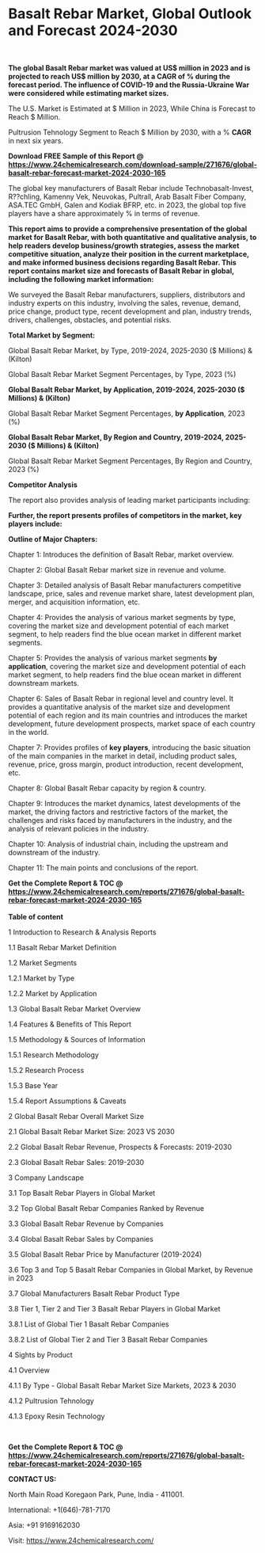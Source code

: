 <h1>Basalt Rebar Market, Global Outlook and Forecast 2024-2030</h1><br/><p><strong>The global Basalt Rebar market was valued at US$ million in 2023 and is projected to reach US$ million by 2030, at a <strong>CAGR</strong> of % during the forecast period. The influence of COVID-19 and the Russia-Ukraine War were considered while estimating market sizes.</strong></p><p>The U.S. Market is Estimated at $ Million in 2023, While China is Forecast to Reach $ Million.</p><p>Pultrusion Tehnology Segment to Reach $ Million by 2030, with a % <strong>CAGR</strong> in next six years.</p><div><b>Download FREE Sample of this Report @ <a href="https://www.24chemicalresearch.com/download-sample/271676/global-basalt-rebar-forecast-market-2024-2030-165">https://www.24chemicalresearch.com/download-sample/271676/global-basalt-rebar-forecast-market-2024-2030-165</a></b></div><p>The global key manufacturers of Basalt Rebar include Technobasalt-Invest, R??chling, Kamenny Vek, Neuvokas, Pultrall, Arab Basalt Fiber Company, ASA.TEC GmbH, Galen and Kodiak BFRP, etc. in 2023, the global top five players have a share approximately % in terms of revenue.</p><p><strong>This report aims to provide a comprehensive presentation of the global market for Basalt Rebar, with both quantitative and qualitative analysis, to help readers develop business/growth strategies, assess the market competitive situation, analyze their position in the current marketplace, and make informed business decisions regarding Basalt Rebar. This report contains market size and forecasts of Basalt Rebar in global, including the following market information:</strong></p><p>We surveyed the Basalt Rebar manufacturers, suppliers, distributors and industry experts on this industry, involving the sales, revenue, demand, price change, product type, recent development and plan, industry trends, drivers, challenges, obstacles, and potential risks.</p><p><strong>Total Market by Segment:</strong></p><p>Global Basalt Rebar Market, by Type, 2019-2024, 2025-2030 ($ Millions) & (Kilton)</p><p>Global Basalt Rebar Market Segment Percentages, by Type, 2023 (%)</p><p><strong>Global Basalt Rebar Market, <strong>by Application</strong>, 2019-2024, 2025-2030 ($ Millions) & (Kilton)</strong></p><p>Global Basalt Rebar Market Segment Percentages, <strong>by Application</strong>, 2023 (%)</p><p><strong>Global Basalt Rebar Market, By Region and Country, 2019-2024, 2025-2030 ($ Millions) & (Kilton)</strong></p><p>Global Basalt Rebar Market Segment Percentages, By Region and Country, 2023 (%)</p><p><strong>Competitor Analysis</strong></p><p>The report also provides analysis of leading market participants including:</p><p><strong>Further, the report presents profiles of competitors in the market, <strong>key players</strong> include:</strong></p><p><strong>Outline of Major Chapters:</strong></p><p>Chapter 1: Introduces the definition of Basalt Rebar, market overview.</p><p>Chapter 2: Global Basalt Rebar market size in revenue and volume.</p><p>Chapter 3: Detailed analysis of Basalt Rebar manufacturers competitive landscape, price, sales and revenue market share, latest development plan, merger, and acquisition information, etc.</p><p>Chapter 4: Provides the analysis of various market segments by type, covering the market size and development potential of each market segment, to help readers find the blue ocean market in different market segments.</p><p>Chapter 5: Provides the analysis of various market segments <strong>by application</strong>, covering the market size and development potential of each market segment, to help readers find the blue ocean market in different downstream markets.</p><p>Chapter 6: Sales of Basalt Rebar in regional level and country level. It provides a quantitative analysis of the market size and development potential of each region and its main countries and introduces the market development, future development prospects, market space of each country in the world.</p><p>Chapter 7: Provides profiles of <strong>key players</strong>, introducing the basic situation of the main companies in the market in detail, including product sales, revenue, price, gross margin, product introduction, recent development, etc.</p><p>Chapter 8: Global Basalt Rebar capacity by region & country.</p><p>Chapter 9: Introduces the market dynamics, latest developments of the market, the driving factors and restrictive factors of the market, the challenges and risks faced by manufacturers in the industry, and the analysis of relevant policies in the industry.</p><p>Chapter 10: Analysis of industrial chain, including the upstream and downstream of the industry.</p><p>Chapter 11: The main points and conclusions of the report.</p><div><b>Get the Complete Report & TOC @ <a href="https://www.24chemicalresearch.com/reports/271676/global-basalt-rebar-forecast-market-2024-2030-165">https://www.24chemicalresearch.com/reports/271676/global-basalt-rebar-forecast-market-2024-2030-165</a></b></div><br><b>Table of content</b><p>1 Introduction to Research & Analysis Reports<br />
 
  1.1 Basalt Rebar Market Definition<br />
 
  1.2 Market Segments<br />
 
  1.2.1 Market by Type<br />
 
  1.2.2 Market by Application<br />
 
  1.3 Global Basalt Rebar Market Overview<br />
 
  1.4 Features & Benefits of This Report<br />
 
  1.5 Methodology & Sources of Information<br />
 
  1.5.1 Research Methodology<br />
 
  1.5.2 Research Process<br />
 
  1.5.3 Base Year<br />
 
  1.5.4 Report Assumptions & Caveats<br />
 
 2 Global Basalt Rebar Overall Market Size<br />
 
  2.1 Global Basalt Rebar Market Size: 2023 VS 2030<br />
 
  2.2 Global Basalt Rebar Revenue, Prospects & Forecasts: 2019-2030<br />
 
  2.3 Global Basalt Rebar Sales: 2019-2030<br />
 
 3 Company Landscape<br />
 
  3.1 Top Basalt Rebar Players in Global Market<br />
 
  3.2 Top Global Basalt Rebar Companies Ranked by Revenue<br />
 
  3.3 Global Basalt Rebar Revenue by Companies<br />
 
  3.4 Global Basalt Rebar Sales by Companies<br />
 
  3.5 Global Basalt Rebar Price by Manufacturer (2019-2024)<br />
 
  3.6 Top 3 and Top 5 Basalt Rebar Companies in Global Market, by Revenue in 2023<br />
 
  3.7 Global Manufacturers Basalt Rebar Product Type<br />
 
  3.8 Tier 1, Tier 2 and Tier 3 Basalt Rebar Players in Global Market<br />
 
  3.8.1 List of Global Tier 1 Basalt Rebar Companies<br />
 
  3.8.2 List of Global Tier 2 and Tier 3 Basalt Rebar Companies<br />
 
 4 Sights by Product<br />
 
  4.1 Overview<br />
 
  4.1.1 By Type - Global Basalt Rebar Market Size Markets, 2023 & 2030<br />
 
  4.1.2 Pultrusion Tehnology<br />
 
  4.1.3 Epoxy Resin Technology<br />
 
  <br><div><b>Get the Complete Report & TOC @ <a href="https://www.24chemicalresearch.com/reports/271676/global-basalt-rebar-forecast-market-2024-2030-165">https://www.24chemicalresearch.com/reports/271676/global-basalt-rebar-forecast-market-2024-2030-165</a></b></div></p>
 
 <b>CONTACT US:</b><br>
 
 North Main Road Koregaon Park, Pune, India - 411001.<br/>
 
 International: +1(646)-781-7170<br/>
 
 Asia: +91 9169162030<br/>
 
 Visit: <a href="https://www.24chemicalresearch.com/">https://www.24chemicalresearch.com/</a>
 
 <br>